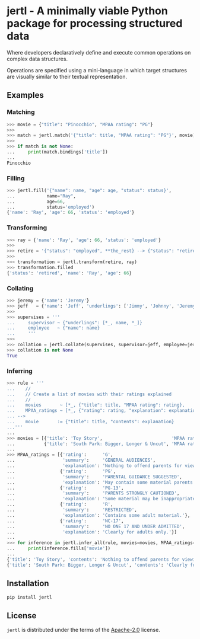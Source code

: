 # jertl - A minimally viable Python package for processing structured data

Where developers declaratively define and execute common operations on complex data structures.

Operations are specified using a mini-language in which target structures are visually similar to their textual representation.

## Examples

### Matching

```python
>>> movie = {"title": "Pinocchio", "MPAA rating": "PG"}
>>>
>>> match = jertl.match('{"title": title, "MPAA rating": "PG"}', movie)
>>>
>>> if match is not None:
...     print(match.bindings['title'])
...
Pinocchio
```

### Filling

```python
>>> jertl.fill('{"name": name, "age": age, "status": status}',
...            name="Ray",
...            age=66,
...            status='employed')
{'name': 'Ray', 'age': 66, 'status': 'employed'}
```

### Transforming

```python
>>> ray = {'name': 'Ray', 'age': 66, 'status': 'employed'}
>>>
>>> retire = '{"status": "employed", **the_rest} --> {"status": "retired", **the_rest}'
>>>
>>> transformation = jertl.transform(retire, ray)
>>> transformation.filled
{'status': 'retired', 'name': 'Ray', 'age': 66}
```

### Collating

```python
>>> jeremy = {'name': 'Jeremy'}
>>> jeff   = {'name': 'Jeff', 'underlings': ['Jimmy', 'Johnny', 'Jeremy', 'Joe']}
>>>
>>> supervises = '''
...     supervisor ~ {"underlings": [*_, name, *_]}
...     employee   ~ {"name": name}
...     '''
>>>
>>> collation = jertl.collate(supervises, supervisor=jeff, employee=jeremy)
>>> collation is not None
True
```

### Inferring

```python
>>> rule = '''
...    //
...    // Create a list of movies with their ratings explained
...    //
...    movies       ~ [*_, {"title": title, "MPAA rating": rating},        *_]
...    MPAA_ratings ~ [*_, {"rating": rating, "explanation": explanation}, *_]
... -->
...    movie       := {"title": title, "contents": explanation}
...'''
...
>>> movies = [{'title': 'Toy Story',                          'MPAA rating': 'G'},
...           {'title': 'South Park: Bigger, Longer & Uncut', 'MPAA rating': 'NC-17'}]
...
>>> MPAA_ratings = [{'rating':      'G',
...                  'summary':     'GENERAL AUDIENCES',
...                  'explanation': 'Nothing to offend parents for viewing by children.'},
...                 {'rating':      'PG',
...                  'summary':     'PARENTAL GUIDANCE SUGGESTED',
...                  'explanation': 'May contain some material parents might not like for their young children'},
...                 {'rating':      'PG-13',
...                  'summary':     'PARENTS STRONGLY CAUTIONED',
...                  'explanation': 'Some material may be inappropriate for pre-teens.'},
...                 {'rating':      'R',
...                  'summary':     'RESTRICTED',
...                  'explanation': 'Contains some adult material.'},
...                 {'rating':      'NC-17',
...                  'summary':     'NO ONE 17 AND UNDER ADMITTED',
...                  'explanation': 'Clearly for adults only.'}]
...
>>> for inference in jertl.infer_all(rule, movies=movies, MPAA_ratings=MPAA_ratings):
...     print(inference.fills['movie'])
...
{'title': 'Toy Story', 'contents': 'Nothing to offend parents for viewing by children.'}
{'title': 'South Park: Bigger, Longer & Uncut', 'contents': 'Clearly for adults only.'}
```

## Installation

```bash
pip install jertl
```

## License

`jertl` is distributed under the terms of the [Apache-2.0](https://spdx.org/licenses/Apache-2.0.html) license.
